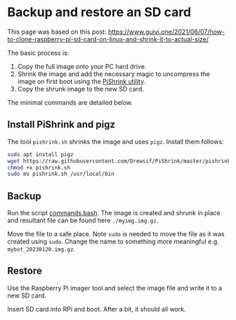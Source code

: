 # Backup and restore an SD card

This page was based on this post: <https://www.guivi.one/2021/06/07/how-to-clone-raspberry-pi-sd-card-on-linux-and-shrink-it-to-actual-size/>

The basic process is:

1. Copy the full image onto your PC hard drive.
2. Shrink the image and add the necessary magic to uncompress the image on first boot using the [PiShrink utility](https://github.com/Drewsif/PiShrink).
3. Copy the shrunk image to the new SD card.

The minimal commands are detailed below.

## Install PiShrink and pigz

The tool `pishrink.sh` shrinks the image and uses `pigz`.  Install them follows:

```bash
sudo apt install pigz
wget https://raw.githubusercontent.com/Drewsif/PiShrink/master/pishrink.sh
chmod +x pishrink.sh
sudo mv pishrink.sh /usr/local/bin
```

## Backup

Run the script [commands.bash](commands.bash).  The image is created and
shrunk in place and resultant file can be found here  `./myimg.img.gz`.

Move the file to a safe place.  Note `sudo` is needed to move the file as
it was created using `sudo`.  Change the name to something more meaningful
e.g. `mybot_20230120.img.gz`.

## Restore

Use the Raspberry Pi imager tool and select the image file and write it to
a new SD card.

Insert SD card into RPi and boot.  After a bit, it should all work.
